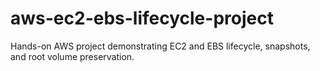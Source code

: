 # aws-ec2-ebs-lifecycle-project
Hands-on AWS project demonstrating EC2 and EBS lifecycle, snapshots, and root volume preservation.
